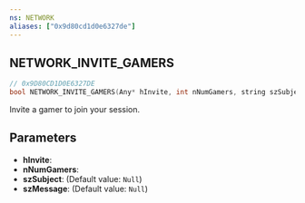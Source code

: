 ```yaml
---
ns: NETWORK
aliases: ["0x9d80cd1d0e6327de"]
---
```

## NETWORK_INVITE_GAMERS

```c
// 0x9D80CD1D0E6327DE
bool NETWORK_INVITE_GAMERS(Any* hInvite, int nNumGamers, string szSubject, string szMessage);
```

Invite a gamer to join your session.


## Parameters
* **hInvite**: 
* **nNumGamers**: 
* **szSubject**: (Default value: `Null`)
* **szMessage**: (Default value: `Null`)
